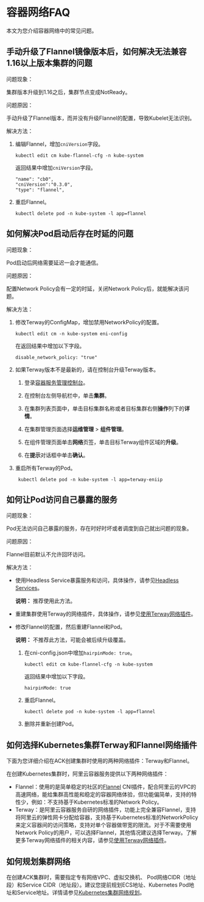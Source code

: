 # 容器网络FAQ

本文为您介绍容器网络中的常见问题。

## 手动升级了Flannel镜像版本后，如何解决无法兼容1.16以上版本集群的问题

问题现象：

集群版本升级到1.16之后，集群节点变成NotReady。

问题原因：

手动升级了Flannel版本，而并没有升级Flannel的配置，导致Kubelet无法识别。

解决方法：

1.  编辑Flannel，增加`cniVersion`字段。

    ```
    kubectl edit cm kube-flannel-cfg -n kube-system 
    ```

    返回结果中增加`cniVersion`字段。

    ```
    "name": "cb0",      
    "cniVersion":"0.3.0",
    "type": "flannel",
    ```

2.  重启Flannel。

    ```
    kubectl delete pod -n kube-system -l app=flannel
    ```


## 如何解决Pod启动后存在时延的问题

问题现象：

Pod启动后网络需要延迟一会才能通信。

问题原因：

配置Network Policy会有一定的时延，关闭Network Policy后，就能解决该问题。

解决方法：

1.  修改Terway的ConfigMap，增加禁用NetworkPolicy的配置。

    ```
    kubectl edit cm -n kube-system eni-config 
    ```

    在返回结果中增加以下字段。

    ```
    disable_network_policy: "true"
    ```

2.  如果Terway版本不是最新的，请在控制台升级Terway版本。

    1.  登录[容器服务管理控制台](https://cs.console.aliyun.com)。

    2.  在控制台左侧导航栏中，单击**集群**。

    3.  在集群列表页面中，单击目标集群名称或者目标集群右侧**操作**列下的**详情**。

    4.  在集群管理页面选择**运维管理** \> **组件管理**。

    5.  在组件管理页面单击**网络**页签，单击目标Terway组件区域的**升级**。

    6.  在**提示**对话框中单击**确认**。

3.  重启所有Terway的Pod。

    ```
     kubectl delete pod -n kube-system -l app=terway-eniip
    ```


## 如何让Pod访问自己暴露的服务

问题现象：

Pod无法访问自己暴露的服务，存在时好时坏或者调度到自己就出问题的现象。

问题原因：

Flannel目前默认不允许回环访问。

解决方法：

-   使用Headless Service暴露服务和访问，具体操作，请参见[Headless Services](https://kubernetes.io/zh/docs/concepts/services-networking/service/#headless-services)。

    **说明：** 推荐使用此方法。

-   重建集群使用Terway的网络插件，具体操作，请参见[使用Terway网络插件](/intl.zh-CN/Kubernetes集群用户指南/网络管理/容器网络CNI/使用Terway网络插件.md)。
-   修改Flannel的配置，然后重建Flannel和Pod。

    **说明：** 不推荐此方法，可能会被后续升级覆盖。

    1.  在cni-config.json中增加`hairpinMode: true`。

        ```
        kubectl edit cm kube-flannel-cfg -n kube-system
        ```

        返回结果中增加以下字段。

        ```
        hairpinMode: true
        ```

    2.  重启Flannel。

        ```
        kubectl delete pod -n kube-system -l app=flannel   
        ```

    3.  删除并重新创建Pod。

## 如何选择Kubernetes集群Terway和Flannel网络插件

下面为您详细介绍在ACK创建集群时使用的两种网络插件：Terway和Flannel。

在创建Kubernetes集群时，阿里云容器服务提供以下两种网络插件：

-   Flannel：使用的是简单稳定的社区的[Flannel](https://github.com/coreos/flannel) CNI插件，配合阿里云的VPC的高速网络，能给集群高性能和稳定的容器网络体验，但功能偏简单，支持的特性少，例如：不支持基于Kubernetes标准的Network Policy。
-   Terway：是阿里云容器服务自研的网络插件，功能上完全兼容Flannel，支持将阿里云的弹性网卡分配给容器，支持基于Kubernetes标准的NetworkPolicy来定义容器间的访问策略，支持对单个容器做带宽的限流。对于不需要使用Network Policy的用户，可以选择Flannel，其他情况建议选择Terway。了解更多Terway网络插件的相关内容，请参见[使用Terway网络插件](/intl.zh-CN/Kubernetes集群用户指南/网络管理/容器网络CNI/使用Terway网络插件.md)。

## 如何规划集群网络

在创建ACK集群时，需要指定专有网络VPC、虚拟交换机、 Pod网络CIDR（地址段）和Service CIDR（地址段）。建议您提前规划ECS地址、Kubernetes Pod地址和Service地址。详情请参见[Kubernetes集群网络规划](/intl.zh-CN/Kubernetes集群用户指南/网络管理/Kubernetes集群网络规划.md)。

